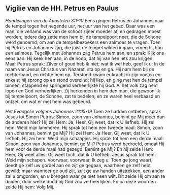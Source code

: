 ## Vigilie van de HH. Petrus en Paulus

*Handelingen van de Apostelen 3:1-10*
Eens gingen Petrus en Johannes naar de tempel tegen het negende uur, het uur van het gebed. Daar was een man, die verlamd was van de schoot zijner moeder af, en gedragen moest worden; iedere dag zette men hem bij de tempelpoort neer, die de Schone werd genoemd, om aan de tempelbezoekers een aalmoes te vragen. Toen hij Petrus en Johannes zag, die juist de tempel wilden ingaan, vroeg hij hun een aalmoes. Tegelijk met Johannes zag Petrus hem aan, en sprak: Kijk ons eens aan. Hij keek hen aan, in de hoop, dat hij van hen iets zou krijgen. Maar Petrus sprak: Zilver of goud heb ik niet; wat ik wèl heb, geef ik u: In de naam van Jesus Christus van Názaret, sta op en ga. Hij nam hem bij de rechterhand, en richtte hem op. Terstond kwam er kracht in zijn voeten en enkels; hij sprong op en stond overeind; hij liep, en ging met hen de tempel binnen; stappend en springend verheerlijkte hij God. Al het volk zag hem lopen en God verheerlijken. Zij herkenden in hem den man, die gewoonlijk bij tempelpoort, de Schone, zat te bedelen; en ze waren heel verbaasd en ontzet, om wat er met hem was gebeurd. 

*Het Evangelie volgens Johannes 21:15-19*
Toen ze hadden ontbeten, sprak Jesus tot Simon Petrus: Simon, zoon van Johannes, bemint ge Mij meer dan de anderen hier? Hij zei Hem: Ja, Heer, Gij weet, dat ik U liefheb. Hij zei hem: Weid mijn lammeren. Hij sprak tot hem een tweede maal: Simon, zoon van Johannes, bemint ge Mij? Hij zei Hem: Ja Heer, Gij weet, dat ik U liefheb. Hij zei hem: Weid mijn schaapjes. Hij sprak tot hem een derde maal: Simon, zoon van Johannes, bemint ge Mij? Petrus werd bedroefd, omdat Hij hem voor de derde maal had gezegd: Bemint ge Mij? En hij zeide Hem: Heer, Gij weet alles; Gij weet toch, dat ik U liefheb. Jesus sprak tot hem: Weid mijn schapen. Voorwaar, voorwaar, Ik zeg u: Toen ge jong waart, deedt ge zelf uw gordel aan en zijt ge gegaan, waarheen ge zelf hebt gewild; maar wanneer ge oud zijt, zult ge uw handen uitstrekken, een ander zal u omgorden, en u brengen waar ge niet heen wilt. Dit zeide Hij om aan te duiden, door welke dood hij God zou verheerlijken. En na deze woorden zeide Hij hem: Volg Mij. 

